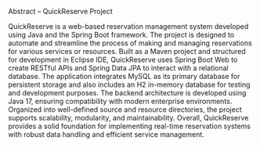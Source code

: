 Abstract – QuickReserve Project

QuickReserve is a web-based reservation management system developed using Java and the Spring Boot framework. The project is designed to automate and streamline the process of making and managing reservations for various services or resources. Built as a Maven project and structured for development in Eclipse IDE, QuickReserve uses Spring Boot Web to create RESTful APIs and Spring Data JPA to interact with a relational database. The application integrates MySQL as its primary database for persistent storage and also includes an H2 in-memory database for testing and development purposes. The backend architecture is developed using Java 17, ensuring compatibility with modern enterprise environments. Organized into well-defined source and resource directories, the project supports scalability, modularity, and maintainability. Overall, QuickReserve provides a solid foundation for implementing real-time reservation systems with robust data handling and efficient service management.
